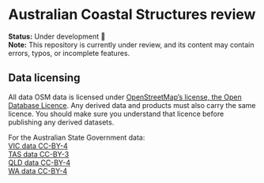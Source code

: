 # Australian Coastal Structures review
**Status:** Under development 🚧  
**Note:** This repository is currently under review, and its content may contain errors, typos, or incomplete features.


## Data licensing

All data OSM data is licensed under [OpenStreetMap’s license, the Open Database Licence](https://wiki.osmfoundation.org/wiki/Licence). Any derived data and products must also carry the same licence. You should make sure you understand that licence before publishing any derived datasets.

For the Australian State Government data:  
[VIC data CC-BY-4](https://discover.data.vic.gov.au/dataset/coastal-protection-structures)  
[TAS data CC-BY-3](https://www.thelist.tas.gov.au/app/content/data/geo-meta-data-record?detailRecordUID=195c6de2-53e8-4792-84fa-5ab1590b2f8c)  
[QLD data CC-BY-4](https://qldspatial.information.qld.gov.au/catalogue/rest/document?id={0EE5E802-0344-4BB8-B0B8-F687A88FA36A}&f=xml)  
[WA data CC-BY-4](https://qldspatial.information.qld.gov.au/catalogue/rest/document?id={0EE5E802-0344-4BB8-B0B8-F687A88FA36A}&f=xml)  

